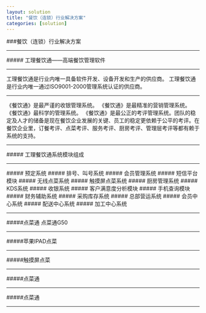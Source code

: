 ```yaml
---
layout: solution
title: "餐饮（连锁）行业解决方案"
categories: [solution]
---
```

###餐饮（连锁）行业解决方案
<hr/>
##### 工理餐饮通——高端餐饮管理软件
<hr/>
工理餐饮通是行业内唯一具备软件开发、设备开发和生产的供应商。
工理餐饮通是行业内唯一通过ISO9001-2000管理系统认证的供应商。
<hr/>
《餐饮通》是最严谨的收银管理系统。
《餐饮通》是最精准的营销管理系统。
《餐饮通》最科学的管理系统。
《餐饮通》是最公正的考评管理系统。团队的稳定及人才的储备是现在餐饮企业发展的关键、员工的稳定更依赖于公平的考评。在餐饮企业里，订餐考评、点菜考评、服务考评、厨房考评、管理层考评等都有赖于系统的支持。
<hr/>
##### 工理餐饮通系统模块组成
<hr/>
##### 预定系统
##### 排号、叫号系统
##### 会员管理系统
##### 短信平台模块
##### 无线点菜系统
##### 触摸屏点菜系统
##### 厨房管理系统
##### KDS系统
##### 收银系统
##### 客户满意度分析模块
##### 手机查询模块
##### 财务辅助系统
##### 采购库存系统
##### 总部营运系统
##### 会员中心系统
##### 配送中心系统
##### 加工中心系统
<hr/>
#####点菜通
点菜通G50
<hr/>
#####苹果IPAD点菜
<hr/>
#####触摸屏点菜
<hr/>
#####点菜通
<hr/>
#####点菜通
<hr/>